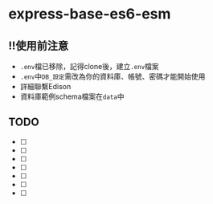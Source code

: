 # express-base-es6-esm

## !!使用前注意

- `.env`檔已移除，記得clone後，建立`.env`檔案
- `.env`中`DB_設定`需改為你的資料庫、帳號、密碼才能開始使用
- 詳細聯繫Edison
- 資料庫範例schema檔案在`data`中

## TODO

- [ ] 
- [ ] 
- [ ] 
- [ ] 
- [ ] 
- [ ] 
- [ ] 
